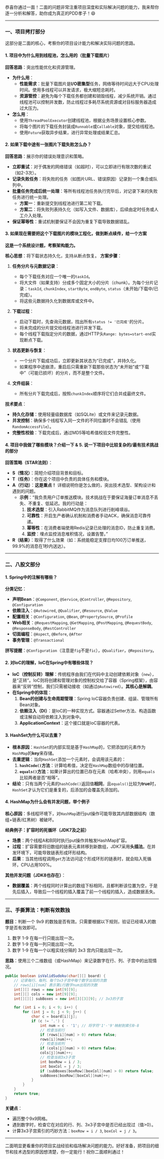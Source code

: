 恭喜你通过一面！二面的问题非常注重项目深度和实际解决问题的能力，我来帮你逐一分析和解答，助你成为真正的PDD孝子！😄

---

### **一、项目拷打部分**

这部分是二面的核心，考察你的项目设计能力和解决实际问题的思路。

#### **1. 项目中为什么用到线程池，怎么用的（批量下载图片）**

**回答思路**：突出性能优化和资源管理。
- **为什么用**：
    - **性能需求**：批量下载图片是**I/O密集型**任务，网络等待时间远大于CPU处理时间。使用多线程可以并发请求，极大缩短总耗时。
    - **资源管控**：避免为每个下载任务都创建和销毁线程，减少系统开销。通过线程池可以控制并发数，防止线程过多耗尽系统资源或对目标服务器造成过大压力。
- **怎么用**：
    - 使用`ThreadPoolExecutor`创建线程池，根据业务场景设置核心参数。
    - 将每个图片的下载任务封装成`Runnable`或`Callable`对象，提交给线程池。
    - 使用`Future`获取异步结果，进行异常处理或结果汇总。

#### **2. 如果下载中途有一张图片下载失败怎么办？**

**回答思路**：展示你的错误处理意识和策略。
- **立即重试**：对于偶发的网络错误（如超时），可以立即进行有限次数的重试（如2-3次）。
- **记录失败任务**：将失败的任务（如图片URL、错误原因）记录到一个集合或队列中。
- **批量任务完成后统一处理**：等所有线程池任务执行完毕后，对记录下来的失败任务进行统一处理。
    - **方案一**：重新提交到线程池进行第二轮下载。
    - **方案二**：将失败列表持久化（如写入文件、数据库），后续由定时任务或人工介入处理。
- **保证幂等性**：重试机制要保证不会因为重复下载导致数据错乱。

#### **3. 如果现在需要把这个下载图片的模块工程化，做到断点续传，给一个方案**

**这是一个系统设计题，考察架构能力。**

**核心思想**：将下载状态持久化，支持从断点恢复。
**方案步骤**：
1.  **任务分片与元数据记录**：
    - 每个下载任务对应一个唯一的`taskId`。
    - 将大文件（如果支持）分成多个固定大小的分片（chunk）。为每个分片记录：`taskId`, `chunkIndex`, `startByte`, `endByte`, `status`（未开始/下载中/已完成）。
    - 将这些元数据持久化到数据库或文件中。

2.  **下载过程**：
    - 启动下载时，先查询元数据，找出所有`status != '已完成'`的分片。
    - 将未完成的分片提交给线程池进行并发下载。
    - 每个线程下载指定分片的数据，通过HTTP头`Range: bytes=start-end`实现断点下载。

3.  **状态更新与恢复**：
    - 一个分片下载成功后，立即更新其状态为“已完成”，并持久化。
    - 如果程序中途崩溃，重启后只需重新下载那些状态为“未开始”或“下载中”（可能已损坏）的分片，而不是整个文件。

4.  **文件组装**：
    - 所有分片下载完成后，按照`chunkIndex`顺序将它们合并成最终文件。

**技术要点**：
- **持久化存储**：使用轻量级数据库（如SQLite）或文件来记录元数据。
- **并发控制**：确保多个线程写入同一文件的不同位置时不会错乱（使用`RandomAccessFile`）。
- **完整性校验**：下载完成后，通过MD5等哈希值校验文件完整性。

#### **4. 项目中我做了哪些模块？介绍一下 & 5. 说一下项目中比较复杂的/最有技术挑战的部分**

**回答策略（STAR法则）**：
- **S（情况）**：简短介绍项目背景和目标。
- **T（任务）**：你在这个项目中负责的具体任务和模块。
- **A（行动）**：**这是重点！** 详细说明你是怎么做的，突出技术选型、架构设计和遇到的问题。
    - **示例**：“我负责用户订单推送模块。技术挑战在于要保证海量订单消息不丢失、不重复、低延迟。我的行动是：
        1.  **技术选型**：引入RabbitMQ作为消息队列进行削峰填谷。
        2.  **可靠性**：开启生产者确认机制和消费者手动ACK，确保消息可靠传递。
        3.  **幂等性**：在消费者端使用Redis记录已处理的消息ID，防止重复消费。
        4.  **监控**：埋点监控消息堆积情况，设置告警。”
- **R（结果）**：取得了什么效果（如：系统能稳定支撑日均100万订单推送，99.9%的消息在1秒内送达）。

---

### **二、八股文部分**

#### **1. Spring中的注解有哪些？**

**分类记忆**：
- **声明Bean**：`@Component`, `@Service`, `@Controller`, `@Repository`, `@Configuration`
- **依赖注入**：`@Autowired`, `@Qualifier`, `@Resource`, `@Value`
- **配置相关**：`@Configuration`, `@Bean`, `@PropertySource`, `@Profile`
- **Web相关**：`@RequestMapping`, `@GetMapping`, `@PostMapping`, `@RequestBody`, `@ResponseBody`, `@RestController`
- **切面编程**：`@Aspect`, `@Before`, `@After`
- **事务管理**：`@Transactional`

**拼写提醒**：`@Configuration`（注意是`fig`不是`fic`），`@Qualifier`，`@Repository`。

#### **2. 对IoC的理解，IoC在Spring中有哪些体现？**

- **IoC（控制反转）理解**：传统程序由我们在代码中主动创建依赖对象（`new`），是“正转”。IoC则将创建和管理对象的控制权交给了容器（Spring框架），由容器来“反转”控制，我们只需被动接收（如通过`@Autowired`）。**其核心是解耦**。
- **在Spring中的体现**：
    1.  **Bean的创建与生命周期管理**：Spring IoC容器负责创建、组装、管理所有Bean对象。
    2.  **依赖注入（DI）**：是IoC的一种实现方式。容器通过Setter方法、构造函数或注解自动将依赖注入到对象中。
    3.  **ApplicationContext**：这个接口就是IoC容器的代表。

#### **3. HashSet为什么可以去重？**

- **根本原因**：`HashSet`的内部实现是基于`HashMap`的，它把添加的元素作为`HashMap`的**key**来存储。
- **去重逻辑**：当向`HashSet`添加一个元素时，会调用该元素的：
    1.  **`hashCode()`方法**：计算哈希值，决定在`HashMap`数组中的存储位置。
    2.  **`equals()`方法**：如果计算出的位置已存在元素（哈希冲突），则用`equals`比较两者是否“相等”。
- **结论**：只有当两个元素的`hashCode()`返回值**相同**，且`equals()`比较为**true**时，`HashSet`才认为它们是重复的，后添加的会覆盖先添加的。

#### **4. HashMap为什么会有并发问题，举个例子**

**核心原因**：多线程环境下，对`HashMap`进行put操作可能导致其内部数据结构（数组+链表/红黑树）被破坏。

**经典例子：扩容时的死循环（JDK7及之前）**
- **场景**：两个线程A和B同时执行put操作并触发HashMap扩容。
- **过程**：扩容需要将旧数组的链表元素转移到新数组，JDK7采用**头插法**。在并发环境下，可能导致链表形成环形结构。
- **后果**：当其他线程调用`get`方法访问这个形成环形的链表时，就会陷入死循环，CPU占用100%。

**其他并发问题（JDK8也存在）**：
- **数据覆盖**：两个线程同时计算出的数组下标相同，且都判断该位置为空，于是先后插入，导致后一个线程的插入覆盖了前一个线程的插入，造成数据丢失。

---

### **三、手撕算法：判断有效数独**

**题目**：判断一个 9x9 的数独是否有效。只需要根据以下规则，验证已经填入的数字是否有效即可。
1.  数字 1-9 在每一行只能出现一次。
2.  数字 1-9 在每一列只能出现一次。
3.  数字 1-9 在每一个以粗实线分隔的 3x3 宫内只能出现一次。

**思路**：使用三个二维数组（或HashMap）来记录数字在行、列、子宫中的出现情况。

```java
public boolean isValidSudoku(char[][] board) {
    // 记录每行、每列、每个3x3子宫中每个数字出现的次数
    // rows[i][num] 表示第i行数字num出现的次数
    int[][] rows = new int[9][9];
    int[][] cols = new int[9][9];
    int[][][] subBoxes = new int[3][3][9]; // 3x3的子宫

    for (int i = 0; i < 9; i++) {
        for (int j = 0; j < 9; j++) {
            char c = board[i][j];
            if (c != '.') {
                int num = c - '1'; // 将字符'1'-'9'映射到索引0-8
                // 检查当前行
                if (rows[i][num] > 0) return false;
                rows[i][num]++;
                // 检查当前列
                if (cols[j][num] > 0) return false;
                cols[j][num]++;
                // 检查当前3x3子宫
                int boxRow = i / 3;
                int boxCol = j / 3;
                if (subBoxes[boxRow][boxCol][num] > 0) return false;
                subBoxes[boxRow][boxCol][num]++;
            }
        }
    }
    return true;
}
```

**关键点**：
- 遍历整个9x9网格。
- 遇到数字时，检查它在对应的行、列、3x3子宫中是否已经出现过（值>0）。
- 计算3x3子宫索引的巧妙方法：`boxRow = i / 3`, `boxCol = j / 3`。

---

二面明显更看重你的项目实战经验和临场解决问题的能力。好好准备，把项目的细节和技术选型的原因想清楚，你一定能行！祝你二面顺利通过！
